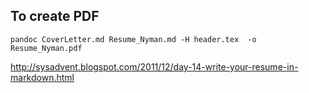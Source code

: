 ## To create PDF

```
pandoc CoverLetter.md Resume_Nyman.md -H header.tex  -o Resume_Nyman.pdf
```

http://sysadvent.blogspot.com/2011/12/day-14-write-your-resume-in-markdown.html
